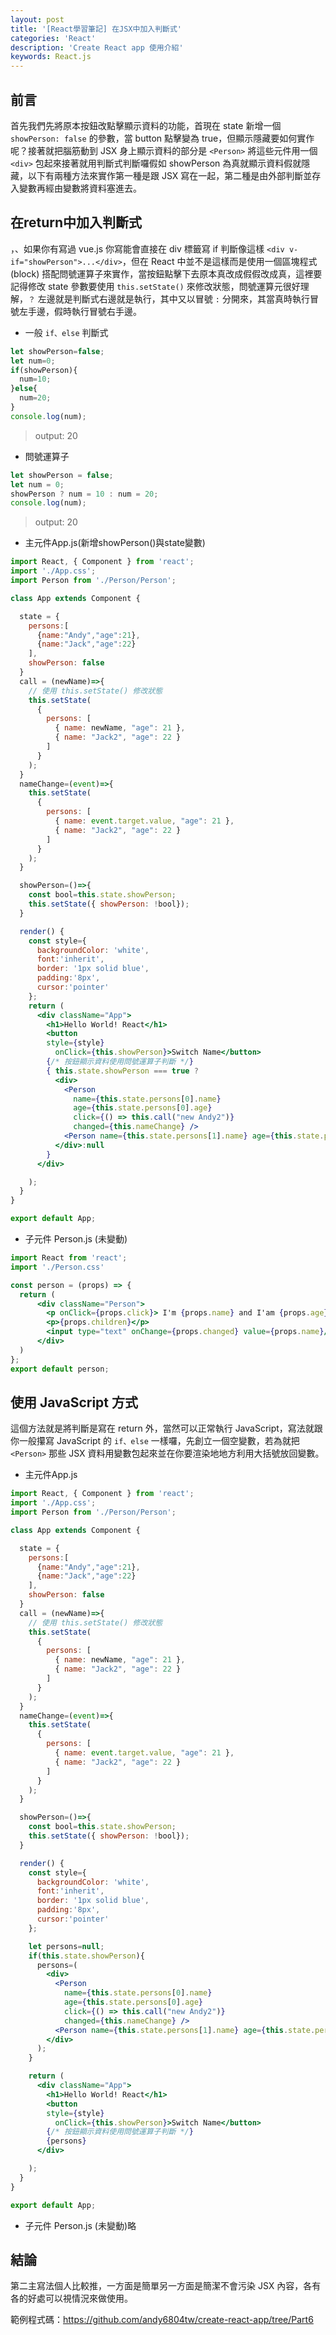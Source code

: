 ```yaml
---
layout: post
title: '[React學習筆記] 在JSX中加入判斷式'
categories: 'React'
description: 'Create React app 使用介紹'
keywords: React.js
---
```


## 前言
首先我們先將原本按鈕改點擊顯示資料的功能，首現在 state 新增一個 `showPerson: false` 的參數，當 button 點擊變為 true，但顯示隱藏要如何實作呢？接著就把腦筋動到 JSX 身上顯示資料的部分是 `<Person>` 將這些元件用一個 `<div>` 包起來接著就用判斷式判斷囉假如 showPerson 為真就顯示資料假就隱藏，以下有兩種方法來實作第一種是跟 JSX 寫在一起，第二種是由外部判斷並存入變數再經由變數將資料塞進去。

## 在return中加入判斷式
，、如果你有寫過 vue.js 你寫能會直接在 div 標籤寫 if 判斷像這樣 `<div v-if="showPerson">...</div>`，但在 React 中並不是這樣而是使用一個區塊程式 (block) 搭配問號運算子來實作，當按鈕點擊下去原本真改成假假改成真，這裡要記得修改 state 參數要使用 `this.setState()` 來修改狀態，問號運算元很好理解，`？` 左邊就是判斷式右邊就是執行，其中又以冒號 `:` 分開來，其當真時執行冒號左手邊，假時執行冒號右手邊。

- 一般 `if、else` 判斷式

```js
let showPerson=false;
let num=0;
if(showPerson){
  num=10;
}else{
  num=20;
}
console.log(num);
```

> output: 20

- 問號運算子

```js
let showPerson = false;
let num = 0;
showPerson ? num = 10 : num = 20;
console.log(num);
```

> output: 20


- 主元件App.js(新增showPerson()與state變數)

```jsx
import React, { Component } from 'react';
import './App.css';
import Person from './Person/Person';

class App extends Component {

  state = {
    persons:[
      {name:"Andy","age":21},
      {name:"Jack","age":22}
    ],
    showPerson: false
  }
  call = (newName)=>{
    // 使用 this.setState() 修改狀態
    this.setState(
      {
        persons: [
          { name: newName, "age": 21 },
          { name: "Jack2", "age": 22 }
        ]
      }
    );
  }
  nameChange=(event)=>{
    this.setState(
      {
        persons: [
          { name: event.target.value, "age": 21 },
          { name: "Jack2", "age": 22 }
        ]
      }
    );
  }

  showPerson=()=>{
    const bool=this.state.showPerson;
    this.setState({ showPerson: !bool});
  }

  render() {
    const style={
      backgroundColor: 'white',
      font:'inherit',
      border: '1px solid blue',
      padding:'8px',
      cursor:'pointer'
    };
    return (
      <div className="App">
        <h1>Hello World! React</h1>
        <button 
        style={style}
          onClick={this.showPerson}>Switch Name</button>
        {/* 按鈕顯示資料使用問號運算子判斷 */}
        { this.state.showPerson === true ?
          <div>
            <Person
              name={this.state.persons[0].name}
              age={this.state.persons[0].age}
              click={() => this.call("new Andy2")}
              changed={this.nameChange} />
            <Person name={this.state.persons[1].name} age={this.state.persons[1].age}>Hobby is coding</Person>
          </div>:null
        }
      </div>

    );
  }
}

export default App;
```

- 子元件 Person.js (未變動)

```jsx  
import React from 'react';
import './Person.css'

const person = (props) => {
  return (
      <div className="Person">
        <p onClick={props.click}> I'm {props.name} and I'am {props.age} yesrs old.</p>
        <p>{props.children}</p>
        <input type="text" onChange={props.changed} value={props.name}/>
      </div>
  )
};
export default person;
```


## 使用 JavaScript 方式
這個方法就是將判斷是寫在 return 外，當然可以正常執行 JavaScript，寫法就跟你一般攥寫 JavaScript 的 `if、else` 一樣囉，先創立一個空變數，若為就把 `<Person>` 那些 JSX 資料用變數包起來並在你要渲染地地方利用大括號放回變數。

- 主元件App.js

```jsx
import React, { Component } from 'react';
import './App.css';
import Person from './Person/Person';

class App extends Component {

  state = {
    persons:[
      {name:"Andy","age":21},
      {name:"Jack","age":22}
    ],
    showPerson: false
  }
  call = (newName)=>{
    // 使用 this.setState() 修改狀態
    this.setState(
      {
        persons: [
          { name: newName, "age": 21 },
          { name: "Jack2", "age": 22 }
        ]
      }
    );
  }
  nameChange=(event)=>{
    this.setState(
      {
        persons: [
          { name: event.target.value, "age": 21 },
          { name: "Jack2", "age": 22 }
        ]
      }
    );
  }

  showPerson=()=>{
    const bool=this.state.showPerson;
    this.setState({ showPerson: !bool});
  }

  render() {
    const style={
      backgroundColor: 'white',
      font:'inherit',
      border: '1px solid blue',
      padding:'8px',
      cursor:'pointer'
    };

    let persons=null;
    if(this.state.showPerson){
      persons=(
        <div>
          <Person
            name={this.state.persons[0].name}
            age={this.state.persons[0].age}
            click={() => this.call("new Andy2")}
            changed={this.nameChange} />
          <Person name={this.state.persons[1].name} age={this.state.persons[1].age}>Hobby is coding</Person>
        </div>
      );
    }

    return (
      <div className="App">
        <h1>Hello World! React</h1>
        <button 
        style={style}
          onClick={this.showPerson}>Switch Name</button>
        {/* 按鈕顯示資料使用問號運算子判斷 */}
        {persons}
      </div>

    );
  }
}

export default App;
```

- 子元件 Person.js (未變動)略

## 結論

第二主寫法個人比較推，一方面是簡單另一方面是簡潔不會污染 JSX 內容，各有各的好處可以視情況來做使用。

範例程式碼：https://github.com/andy6804tw/create-react-app/tree/Part6
